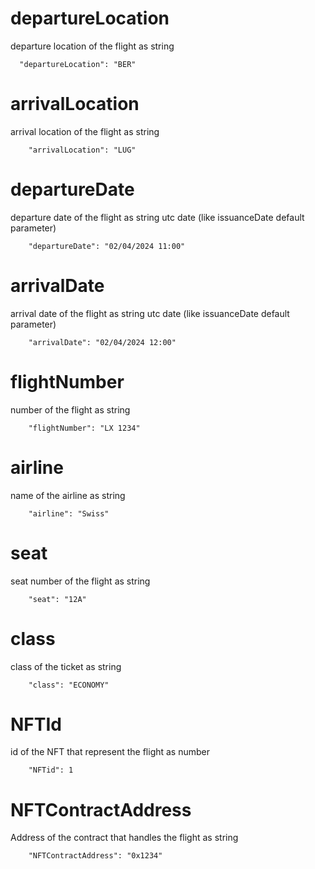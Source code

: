 # departureLocation
departure location of the flight as string
```
  "departureLocation": "BER"
```

# arrivalLocation
arrival location of the flight as string
```
    "arrivalLocation": "LUG"
```

# departureDate
departure date of the flight as string utc date (like issuanceDate default parameter)
```
    "departureDate": "02/04/2024 11:00"
```

# arrivalDate
arrival date of the flight as string utc date (like issuanceDate default parameter)
```
    "arrivalDate": "02/04/2024 12:00"
```

# flightNumber
number of the flight as string
```
    "flightNumber": "LX 1234"
```

# airline
name of the airline as string
```
    "airline": "Swiss"
```

# seat
seat number of the flight as string
```
    "seat": "12A"
```

# class
class of the ticket as string
```
    "class": "ECONOMY"
```

# NFTId
id of the NFT that represent the flight as number
```
    "NFTid": 1
```

# NFTContractAddress
Address of the contract that handles the flight as string
```
    "NFTContractAddress": "0x1234"
```
